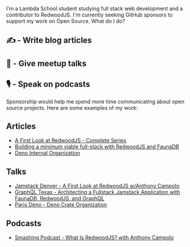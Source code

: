I'm a Lambda School student studying full stack web development and a contributor to RedwoodJS. I'm currently seeking GitHub sponsors to support my work on Open Source. What do I do?

## :writing_hand: - Write blog articles  
## :speech_balloon: - Give meetup talks  
## :studio_microphone: - Speak on podcasts  

Sponsorship would help me spend more time communicating about open source projects. Here are some examples of my work:

## Articles

* [A First Look at RedwoodJS - Complete Series](https://community.redwoodjs.com/t/a-first-look-at-redwoodjs-complete-series/1143)
* [Building a minimum viable full-stack with RedwoodJS and FaunaDB](https://fauna.com/blog/building-a-minimum-viable-stack-with-redwoodjs-and-faunadb)
* [Deno Internal Organization](https://dev.to/ajcwebdev/deno-internal-organization-10mj)

## Talks

* [Jamstack Denver - A First Look at RedwoodJS w/Anthony Campolo](https://www.youtube.com/watch?v=0krdC_D42IU)
* [GraphQL Texas - Architecting a Fullstack Jamstack Application with FaunaDB, RedwoodJS, and GraphQL](https://www.youtube.com/watch?v=J-StXLZXG98)
* [Paris Deno - Deno Crate Organization](https://www.youtube.com/watch?v=AOvg_GbnsbA)

## Podcasts

* [Smashing Podcast - What Is RedwoodJS? with Anthony Campolo](https://podcast.smashingmagazine.com/episodes/what-is-redwoodjs-with-anthony-campolo)
